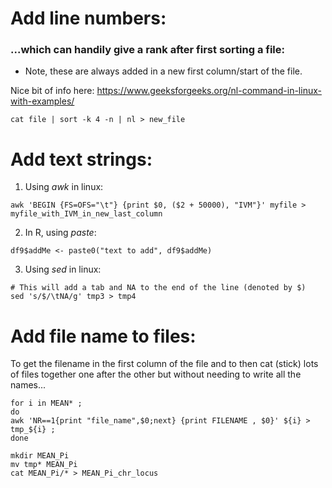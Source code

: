 # Add line numbers: 
### ...which can handily give a rank after first sorting a file:
- Note, these are always added in a new first column/start of the file.

Nice bit of info here: https://www.geeksforgeeks.org/nl-command-in-linux-with-examples/ 
```
cat file | sort -k 4 -n | nl > new_file
```

# Add text strings:

1. Using _awk_ in linux:
```
awk 'BEGIN {FS=OFS="\t"} {print $0, ($2 + 50000), "IVM"}' myfile > myfile_with_IVM_in_new_last_column
```

2. In R, using _paste_:
```
df9$addMe <- paste0("text to add", df9$addMe)
```

3. Using _sed_ in linux:
```
# This will add a tab and NA to the end of the line (denoted by $)
sed 's/$/\tNA/g' tmp3 > tmp4
```
# Add file name to files:
To get the filename in the first column of the file and to then cat (stick) lots of files together one after the other but without needing to write all the names...
```
for i in MEAN* ;
do
awk 'NR==1{print "file_name",$0;next} {print FILENAME , $0}' ${i} > tmp_${i} ;
done

mkdir MEAN_Pi
mv tmp* MEAN_Pi
cat MEAN_Pi/* > MEAN_Pi_chr_locus
```
